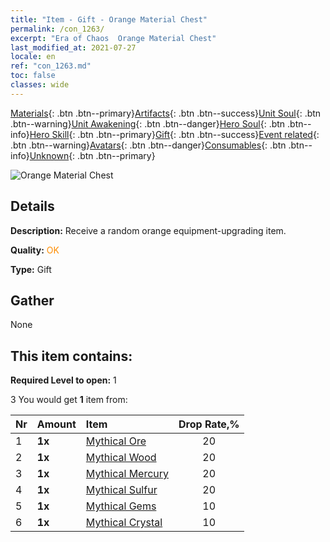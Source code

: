 ```yaml
---
title: "Item - Gift - Orange Material Chest"
permalink: /con_1263/
excerpt: "Era of Chaos  Orange Material Chest"
last_modified_at: 2021-07-27
locale: en
ref: "con_1263.md"
toc: false
classes: wide
---
```

 [Materials](/Items/){: .btn .btn--primary}[Artifacts](/Items/Artifacts/){: .btn .btn--success}[Unit Soul](/Items/UnitSoul/){: .btn .btn--warning}[Unit Awakening](/Items/UnitAwakening/){: .btn .btn--danger}[Hero Soul](/Items/HeroSoul/){: .btn .btn--info}[Hero Skill](/Items/HeroSkill/){: .btn .btn--primary}[Gift](/Items/Gift/){: .btn .btn--success}[Event related](/Items/Events/){: .btn .btn--warning}[Avatars](/Items/Avatars/){: .btn .btn--danger}[Consumables](/Items/Consumables/){: .btn .btn--info}[Unknown](/Items/Unknown/){: .btn .btn--primary}

 ![Orange Material Chest](/images/t/i_304002.png)

## Details
 **Description:** Receive a random orange equipment-upgrading item.

 **Quality:** <span style="color: #FF8C00">OK</span>

 **Type:** Gift

## Gather

  None

## This item contains:

 **Required Level to open:** 1

 3 You would get **1** item  from:

  | Nr | Amount |     Item    | Drop Rate,% |
  |:---|:-------|:------------|:---------:|
  | 1 |  **1x** | [Mythical Ore](/Items/mat_61/) | 20 | 
  | 2 |  **1x** | [Mythical Wood](/Items/mat_62/) | 20 | 
  | 3 |  **1x** | [Mythical Mercury](/Items/mat_63/) | 20 | 
  | 4 |  **1x** | [Mythical Sulfur](/Items/mat_64/) | 20 | 
  | 5 |  **1x** | [Mythical Gems](/Items/mat_65/) | 10 | 
  | 6 |  **1x** | [Mythical Crystal](/Items/mat_66/) | 10 | 
